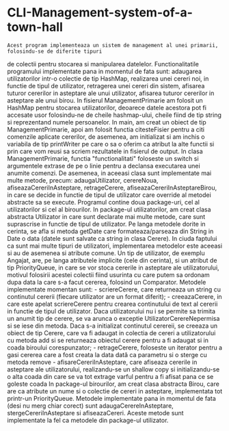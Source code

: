    # CLI-Management-system-of-a-town-hall
	Acest program implementeaza un sistem de management al unei primarii, folosindu-se de diferite tipuri
de colectii pentru stocarea si manipularea datelelor. Functionalitatile programului implementate pana in momentul de fata sunt:
adaugarea utilizatorilor intr-o colectie de tip HashMap, realizarea unei cereri noi, in functie de tipul de utilizator, retragerea
unei cereri din sistem, afisarea tuturor cererilor in asteptare ale unui utilizator, afisarea tuturor cererilor in asteptare ale
unui birou.
	In fisierul ManagementPrimarie am folosit un HashMap pentru stocarea utilizatorilor, deoarece datele acestora pot fi
accesate usor folosindu-ne de cheile hashmap-ului, cheile fiind de tip string si reprezentand numele persoanelor. In main,
am creat un obiect de tip ManagementPrimarie, apoi am folosit functia citesteFisier pentru a citi comenzile aplicate cererilor,
de asemenea, am initializat si am inchis o variabila de tip printWriter pe care o sa o oferim ca atribut la alte functii si prin care
vom reusi sa scriem rezultatele in fisierul de output. In clasa ManagementPrimarie, functia "functionalitati" foloseste un
switch si argumentele extrase de pe o linie pentru a declansa executarea unei anumite comenzi. De asemenea, in aceeasi
clasa sunt implementate mai multe metode, precum: adaugaUtilizator, cerereNoua, afiseazaCereriInAsteptare, retrageCerere,
afiseazaCereriInAsteptareBirou, in care se decide in functie de tipul de utilizator care override al metodei abstracte sa se execute.
	Programul contine doua package-uri, cel al utilizatorilor si cel al birourilor. In package-ul utilizatorilor, am creat clasa
abstracta Utilizator in care sunt declarate mai multe metode, care sunt suprascrise in functie de tipul de utilizator.
Pe langa metodele dorite in cerinta, se afla si metoda getDate care formateaza/parseaza din String in Date o data
(datele sunt salvate ca string in clasa Cerere). In ciuda faptului ca sunt mai multe tipuri de utilizatori, implementarea
metodelor este aceeasi si au de asemenea si atribute comune. Un tip de utilizator, de exemplu Angajat, are, pe langa
atributele implicite (cele din cerinta), si un atribut de tip PriorityQueue, in care se vor stoca cererile in asteptare ale utilizatorului,
motivul folosirii acestei colectii fiind usurinta cu care putem sa ordonam dupa data la care s-a facut cererea, folosind un Comparator.
	Metodele implementate momentan sunt:
	- scriereCerere, care returneaza un string cu continutul cererii (fiecare utilizator are un format diferit);
	- creeazaCerere, in care este apelat scriereCerere pentru crearea continutului de text al cererii in functie de
    tipul de utilizator. Daca utilizatorului nu i se permite sa trimita un anumit tip de cerere, se va arunca o exceptie
    UtilizatorCerereNepermisa si se iese din metoda. Daca s-a initializat continutul cerereii,
    se creeaza un obiect de tip Cerere, care va fi adaugat in colectia de cereri a utilizatorului cu metoda add
    si se returneaza obiectul cerere pentru a fi adaugat si in coada biroului corespunzator;
	- retrageCerere, foloseste un iterator pentru a gasi cererea care a fost creata la data dată ca parametru si o sterge cu metoda remove
	- afisareCereriInAsteptare, care afiseaza cererile in asteptare ale utilizatorului, realizandu-se un shallow copy si initializandu-se o alta coada
    din care se va tot extrage varful pentru a fi afisat pana ce se goleste coada
	In package-ul birourilor, am creat clasa abstracta Birou, care are ca atribute un nume si o colectie de cereri in asteptare, implementata
tot printr-un PriorityQueue. Metodele implementate pana in momentul de fata (desi nu merg chiar corect) sunt adaugaCerereInAsteptare, stergeCereriInAsteptare
si afiseazaCereri. Aceste metode sunt implementate la fel ca metodele din package-ul utilizator.
